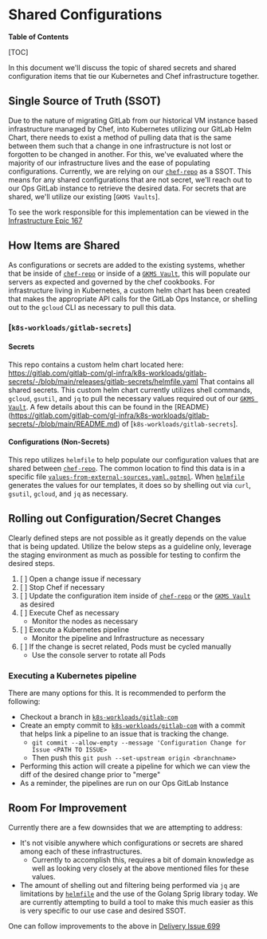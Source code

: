 # Shared Configurations

**Table of Contents**

[TOC]

In this document we'll discuss the topic of shared secrets and shared
configuration items that tie our Kubernetes and Chef infrastructure together.

## Single Source of Truth (SSOT)

Due to the nature of migrating GitLab from our historical VM instance based
infrastructure managed by Chef, into Kubernetes utilizing our GitLab Helm Chart,
there needs to exist a method of pulling data that is the same between them such
that a change in one infrastructure is not lost or forgotten to be changed in
another.  For this, we've evaluated where the majority of our infrastructure
lives and the ease of populating configurations.  Currently, we are relying on
our [`chef-repo`] as a SSOT.  This means for any shared configurations that are not
secret, we'll reach out to our Ops GitLab instance to retrieve the desired data.
For secrets that are shared, we'll utilize our existing [`GKMS Vaults`].

To see the work responsible for this implementation can be viewed in the
[Infrastructure Epic 167](https://gitlab.com/groups/gitlab-com/gl-infra/-/epics/167)

## How Items are Shared

As configurations or secrets are added to the existing systems, whether that be
inside of [`chef-repo`] or inside of a [`GKMS Vault`], this will populate our servers as
expected and governed by the chef cookbooks.  For infrastructure living in
Kubernetes, a custom helm chart has been created that makes the appropriate API
calls for the GitLab Ops Instance, or shelling out to the `gcloud` CLI as
necessary to pull this data.

### [`k8s-workloads/gitlab-secrets`]

#### Secrets

This repo contains a custom helm chart located here:
<https://gitlab.com/gitlab-com/gl-infra/k8s-workloads/gitlab-secrets/-/blob/main/releases/gitlab-secrets/helmfile.yaml>
That contains all shared secrets.  This custom helm chart currently utilizes
shell commands, `gcloud`, `gsutil`, and `jq` to pull the necessary values
required out of our [`GKMS Vault`].  A few details about this can be found in
the
[README}(<https://gitlab.com/gitlab-com/gl-infra/k8s-workloads/gitlab-secrets/-/blob/main/README.md>)
of [`k8s-workloads/gitlab-secrets`].

#### Configurations (Non-Secrets)

This repo utilizes `helmfile` to help populate our configuration values that are
shared between [`chef-repo`].  The common location to find this data is in a
specific file
[`values-from-external-sources.yaml.gotmpl`](https://gitlab.com/gitlab-com/gl-infra/k8s-workloads/gitlab-com/-/blob/master/releases/values/gitlab/values-from-external-sources.yaml.gotmpl).
When [`helmfile`] generates the values for our templates, it does so by shelling
out via `curl`, `gsutil`, `gcloud`, and `jq` as necessary.

## Rolling out Configuration/Secret Changes

Clearly defined steps are not possible as it greatly depends on the value that
is being updated.  Utilize the below steps as a guideline only, leverage the
staging environment as much as possible for testing to confirm the desired
steps.

1. [ ] Open a change issue if necessary
1. [ ] Stop Chef if necessary
1. [ ] Update the configuration item inside of [`chef-repo`] or the [`GKMS
   Vault`] as desired
1. [ ] Execute Chef as necessary
    * Monitor the nodes as necessary
1. [ ] Execute a Kubernetes pipeline
    * Monitor the pipeline and Infrastructure as necessary
1. [ ] If the change is secret related, Pods must be cycled manually
    * Use the console server to rotate all Pods

### Executing a Kubernetes pipeline

There are many options for this.  It is recommended to perform the following:

* Checkout a branch in [`k8s-workloads/gitlab-com`]
* Create an empty commit to [`k8s-workloads/gitlab-com`] with a commit that
  helps link a pipeline to an issue that is tracking the change.
  * `git commit --allow-empty --message 'Configuration Change for Issue <PATH TO
    ISSUE>`
  * Then push this `git push --set-upstream origin <branchname>`
* Performing this action will create a pipeline for which we can view the diff
  of the desired change prior to "merge"
* As a reminder, the pipelines are run on our Ops GitLab Instance

## Room For Improvement

Currently there are a few downsides that we are attempting to address:

* It's not visible anywhere which configurations or secrets are shared among
  each of these infrastructures.
  * Currently to accomplish this, requires a bit of domain knowledge as well as
    looking very closely at the above mentioned files for these values.
* The amount of shelling out and filtering being performed via `jq` are
  limitations by [`helmfile`] and the use of the Golang Sprig library today.  We
  are currently attempting to build a tool to make this much easier as this is
  very specific to our use case and desired SSOT.

One can follow improvements to the above in [Delivery Issue 699
](https://gitlab.com/gitlab-com/gl-infra/delivery/-/issues/699)

[`chef-repo`]: https://ops.gitlab.net/gitlab-cookbooks/chef-repo
[`helmfile`]: https://github.com/roboll/helmfile
[`k8s-workloads/gitlab-com`]: https://gitlab.com/gitlab-com/gl-infra/k8s-workloads/gitlab-com
[`GKMS Vault`]: ./gkms-chef-secrets.md
